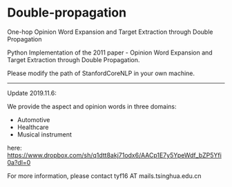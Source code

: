 # Double-propagation
One-hop Opinion Word Expansion and Target Extraction through Double Propagation

Python Implementation of the 2011 paper - Opinion Word Expansion and Target
Extraction through Double Propagation.

Please modify the path of StanfordCoreNLP in your own machine.

---
Update 2019.11.6:

We provide the aspect and opinion words in three domains:
- Automotive
- Healthcare
- Musical instrument

here: https://www.dropbox.com/sh/q1dtt8akj71odx6/AACp1E7y5YpeWdf_bZP5Yfi0a?dl=0

For more information, please contact tyf16 AT mails.tsinghua.edu.cn
